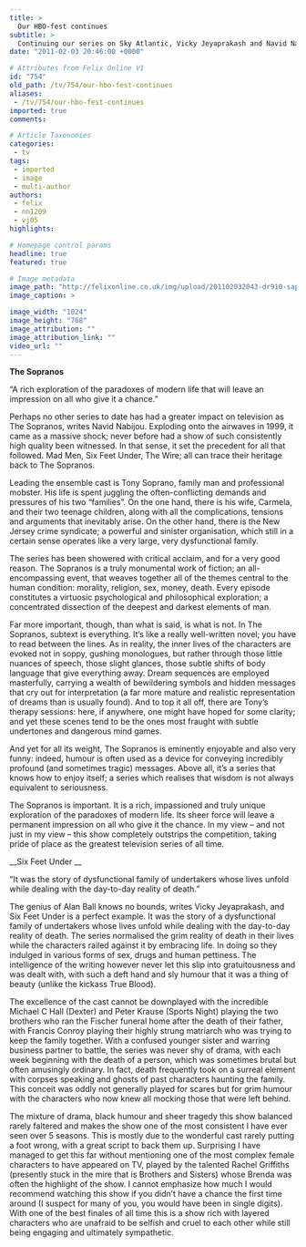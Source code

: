 ```yaml
---
title: >
  Our HBO-fest continues
subtitle: >
  Continuing our series on Sky Atlantic, Vicky Jeyaprakash and Navid Nabijou dice with death with two of the edgiest shows in recent years
date: "2011-02-03 20:46:00 +0000"

# Attributes from Felix Online V1
id: "754"
old_path: /tv/754/our-hbo-fest-continues
aliases:
 - /tv/754/our-hbo-fest-continues
imported: true
comments:

# Article Taxonomies
categories:
 - tv
tags:
 - imported
 - image
 - multi-author
authors:
 - felix
 - nn1209
 - vj05
highlights:

# Homepage control params
headline: true
featured: true

# Image metadata
image_path: "http://felixonline.co.uk/img/upload/201102032043-dr910-sapranos.jpg"
image_caption: >

image_width: "1024"
image_height: "768"
image_attribution: ""
image_attribution_link: ""
video_url: ""
---
```


__The Sopranos__

“A rich exploration of the paradoxes of modern life that will leave an impression on all who give it a chance.”

Perhaps no other series to date has had a greater impact on television as The Sopranos, writes Navid Nabijou. Exploding onto the airwaves in 1999, it came as a massive shock; never before had a show of such consistently high quality been witnessed. In that sense, it set the precedent for all that followed. Mad Men, Six Feet Under, The Wire; all can trace their heritage back to The Sopranos.

Leading the ensemble cast is Tony Soprano, family man and professional mobster. His life is spent juggling the often-conflicting demands and pressures of his two “families”. On the one hand, there is his wife, Carmela, and their two teenage children, along with all the complications, tensions and arguments that inevitably arise. On the other hand, there is the New Jersey crime syndicate; a powerful and sinister organisation, which still in a certain sense operates like a very large, very dysfunctional family.

The series has been showered with critical acclaim, and for a very good reason. The Sopranos is a truly monumental work of fiction; an all-encompassing event, that weaves together all of the themes central to the human condition: morality, religion, sex, money, death. Every episode constitutes a virtuosic psychological and philosophical exploration; a concentrated dissection of the deepest and darkest elements of man.

Far more important, though, than what is said, is what is not. In The Sopranos, subtext is everything. It’s like a really well-written novel; you have to read between the lines. As in reality, the inner lives of the characters are evoked not in soppy, gushing monologues, but rather through those little nuances of speech, those slight glances, those subtle shifts of body language that give everything away. Dream sequences are employed masterfully, carrying a wealth of bewildering symbols and hidden messages that cry out for interpretation (a far more mature and realistic representation of dreams than is usually found). And to top it all off, there are Tony’s therapy sessions: here, if anywhere, one might have hoped for some clarity; and yet these scenes tend to be the ones most fraught with subtle undertones and dangerous mind games.

And yet for all its weight, The Sopranos is eminently enjoyable and also very funny: indeed, humour is often used as a device for conveying incredibly profound (and sometimes tragic) messages. Above all, it’s a series that knows how to enjoy itself; a series which realises that wisdom is not always equivalent to seriousness.

The Sopranos is important. It is a rich, impassioned and truly unique exploration of the paradoxes of modern life. Its sheer force will leave a permanent impression on all who give it the chance. In my view – and not just in my view – this show completely outstrips the competition, taking pride of place as the greatest television series of all time.

__Six Feet Under __

“It was the story of dysfunctional family of undertakers whose lives unfold while dealing with the day-to-day reality of death.”

The genius of Alan Ball knows no bounds, writes Vicky Jeyaprakash, and Six Feet Under is a perfect example. It was the story of a dysfunctional family of undertakers whose lives unfold while dealing with the day-to-day reality of death. The series normalised the grim reality of death in their lives while the characters railed against it by embracing life. In doing so they indulged in various forms of sex, drugs and human pettiness. The intelligence of the writing however never let this slip into gratuitousness and was dealt with, with such a deft hand and sly humour that it was a thing of beauty (unlike the kickass True Blood).

The excellence of the cast cannot be downplayed with the incredible Michael C Hall (Dexter) and Peter Krause (Sports Night) playing the two brothers who ran the Fischer funeral home after the death of their father, with Francis Conroy playing their highly strung matriarch who was trying to keep the family together. With a confused younger sister and warring business partner to battle, the series was never shy of drama, with each week beginning with the death of a person, which was sometimes brutal but often amusingly ordinary. In fact, death frequently took on a surreal element with corpses speaking and ghosts of past characters haunting the family. This conceit was oddly not generally played for scares but for grim humour with the characters who now knew all mocking those that were left behind.

The mixture of drama, black humour and sheer tragedy this show balanced rarely faltered and makes the show one of the most consistent I have ever seen over 5 seasons. This is mostly due to the wonderful cast rarely putting a foot wrong, with a great script to back them up. Surprising I have managed to get this far without mentioning one of the most complex female characters to have appeared on TV, played by the talented Rachel Griffiths (presently stuck in the mire that is Brothers and Sisters) whose Brenda was often the highlight of the show. I cannot emphasize how much I would recommend watching this show if you didn’t have a chance the first time around (I suspect for many of you, you would have been in single digits). With one of the best finales of all time this is a show rich with layered characters who are unafraid to be selfish and cruel to each other while still being engaging and ultimately sympathetic.
